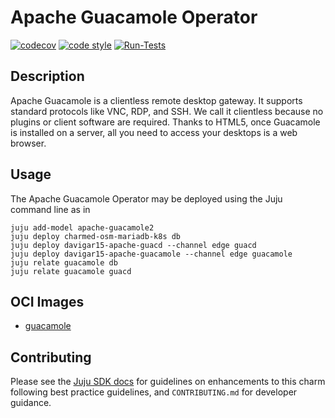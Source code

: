 <!-- Copyright 2021 Canonical Ltd.
See LICENSE file for licensing details. -->

# Apache Guacamole Operator

[![codecov](https://codecov.io/gh/davigar15/charm-apache-guacamole/branch/main/graph/badge.svg?token=D8PJOLUQHM)](https://codecov.io/gh/davigar15/charm-apache-guacamole)
[![code style](https://img.shields.io/badge/code%20style-black-000000.svg)](https://github.com/psf/black/tree/main)
[![Run-Tests](https://github.com/davigar15/charm-apache-guacd/actions/workflows/ci.yaml/badge.svg)](https://github.com/davigar15/charm-apache-guacd/actions/workflows/ci.yaml)

## Description

Apache Guacamole is a clientless remote desktop gateway. It supports standard protocols like VNC, RDP, and SSH.
We call it clientless because no plugins or client software are required.
Thanks to HTML5, once Guacamole is installed on a server, all you need to access your desktops is a web browser.

## Usage

The Apache Guacamole Operator may be deployed using the Juju command line as in

```shell
juju add-model apache-guacamole2
juju deploy charmed-osm-mariadb-k8s db
juju deploy davigar15-apache-guacd --channel edge guacd
juju deploy davigar15-apache-guacamole --channel edge guacamole
juju relate guacamole db
juju relate guacamole guacd
```
## OCI Images

- [guacamole](https://hub.docker.com/layers/guacamole/guacamole/1.3.0/images/sha256-739cb6820ae884827ceaaa87b45b8802769649c848d737584aea79d999177dc3?context=explore)

## Contributing

Please see the [Juju SDK docs](https://juju.is/docs/sdk) for guidelines
on enhancements to this charm following best practice guidelines, and
`CONTRIBUTING.md` for developer guidance.
